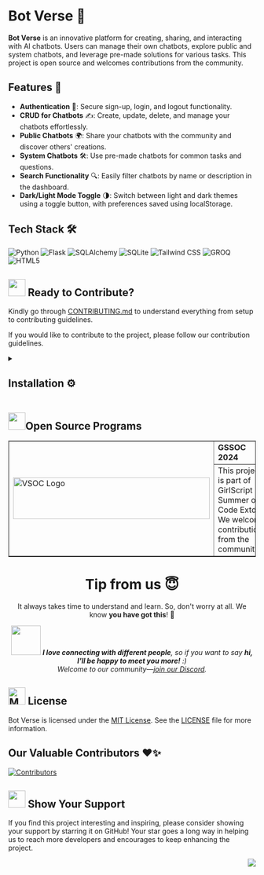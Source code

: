 # Bot Verse 🚀

**Bot Verse** is an innovative platform for creating, sharing, and interacting with AI chatbots. Users can manage their own chatbots, explore public and system chatbots, and leverage pre-made solutions for various tasks. This project is open source and welcomes contributions from the community.

## Features 🌟

- **Authentication** 🔐: Secure sign-up, login, and logout functionality.
- **CRUD for Chatbots** ✍️: Create, update, delete, and manage your chatbots effortlessly.
- **Public Chatbots** 🌍: Share your chatbots with the community and discover others' creations.
- **System Chatbots** 🛠️: Use pre-made chatbots for common tasks and questions.
- **Search Functionality** 🔍: Easily filter chatbots by name or description in the dashboard.
- **Dark/Light Mode Toggle** 🌗: Switch between light and dark themes using a toggle button, with preferences saved using localStorage.
  
## Tech Stack 🛠️

![Python](https://img.shields.io/badge/-Python-3776AB?logo=python&logoColor=white)
![Flask](https://img.shields.io/badge/-Flask-000000?logo=flask&logoColor=white)
![SQLAlchemy](https://img.shields.io/badge/-SQLAlchemy-0B0B0B?logo=sqlalchemy&logoColor=white)
![SQLite](https://img.shields.io/badge/-SQLite-003B57?logo=sqlite&logoColor=white)
![Tailwind CSS](https://img.shields.io/badge/-Tailwind%20CSS-38B2AC?logo=tailwind-css&logoColor=white)
![GROQ](https://img.shields.io/badge/-GROQ-006D77?logo=groq&logoColor=white)
![HTML5](https://img.shields.io/badge/-HTML5-E34F26?logo=html5&logoColor=white)

<div>
  <h2><img src="https://fonts.gstatic.com/s/e/notoemoji/latest/1f31f/512.webp" width="35" height="35"> Ready to Contribute?</h2>
</div>

Kindly go through [CONTRIBUTING.md](CONTRIBUTING.md) to understand everything from setup to contributing guidelines.

If you would like to contribute to the project, please follow our contribution guidelines.

<details>
   <summary><h2>Installation ⚙️</h2></summary>
   
To set up and run Bot Verse locally, follow these steps:

1. **Clone the Repository:**

   ```bash
   git clone https://github.com/kom-senapati/bot-verse.git
   cd bot-verse
   ```

2. **Create a Virtual Environment:**

   ```bash
   python -m venv .venv
   ```

3. **Activate the Virtual Environment:**

   - **On Windows:**

     ```bash
     source .venv/Scripts/activate
     ```

   - **On macOS/Linux:**

     ```bash
     source .venv/bin/activate
     ```

4. **Install Dependencies:**

   ```bash
   pip install -r requirements.txt
   ```

5. **Set Up the Environment Variables:**

   Create a `.env` file in the root directory of the project and add the required environment variables:

   ```
   GROQ_API_KEY=your_groq_api_key
   ```

6. **Initialize the Database:**

   ```bash
   flask db init
   ```

7. **Apply Database Migrations:**

   ```bash
   flask db migrate -m "Initial migration"
   flask db upgrade
   ```

8. **Run the Application:**

   ```bash
   python run.py
   ```

   The application will be available at `http://127.0.0.1:5000`.
</details>

<div>
   <h2><img src="https://fonts.gstatic.com/s/e/notoemoji/latest/1f4aa/512.webp" width="35" height="35" >Open Source Programs</h2>
</div>
<table border="1" cellpadding="10">
    <tr>
        <td rowspan="2">
            <img src="https://gssoc.girlscript.tech/GS_logo_White.svg" alt="VSOC Logo" width="400" height="85">
        </td>
        <td>
            <strong>GSSOC 2024</strong>
        </td>
    </tr>
    <tr>
        <td>
            This project is part of GirlScript Summer of Code Extd. We welcome contributions from the community.
        </td>
    </tr>
</table>

<div align="center">
  <h1>Tip from us 😇</h1>
  <p>It always takes time to understand and learn. So, don't worry at all. We know <b>you have got this</b>! 💪</p>
  <img src="https://media.giphy.com/media/LnQjpWaON8nhr21vNW/giphy.gif" width="60"> <em><b>I love connecting with different people</b>, so if you want to say <b>hi, I'll be happy to meet you more!</b> :)<br> Welcome to our community—<a href="https://discord.gg/xhFGrRPvnV" target="_blank">join our Discord</a>.</em>

</div>

<div>
  <h2><img src="https://raw.githubusercontent.com/Tarikul-Islam-Anik/Telegram-Animated-Emojis/main/Objects/Memo.webp" alt="Memo" width="35" height="35" /> License</h2>
</div>


Bot Verse is licensed under the [MIT License](LICENSE). See the [LICENSE](LICENSE) file for more information.

## Our Valuable Contributors ❤️✨

[![Contributors](https://contrib.rocks/image?repo=kom-senapati/bot-verse)](https://github.com/kom-senapati/bot-verse/graphs/contributors)


<div>
  <h2><img src="https://fonts.gstatic.com/s/e/notoemoji/latest/2764_fe0f/512.webp" width="35" height="35"> Show Your Support</h2>
</div>

If you find this project interesting and inspiring, please consider showing your support by starring it on GitHub! Your star goes a long way in helping us to reach more developers and encourages to keep enhancing the project.

<a href="#top"><img src="https://img.shields.io/badge/-Back%20to%20Top-red?style=for-the-badge" align="right"/></a>



